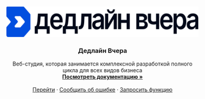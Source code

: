 <br />
<div align="center">
  <a href="https://github.com/clownessmode/deadline-vchera">
    <img src="./public/branding/logotype.svg" alt="Логотип" height="80">
  </a>

  <h3 align="center">Дедлайн Вчера</h3>

  <p align="center">
    Веб-студия, которая занимается комплексной разработкой полного цикла для всех видов бизнеса
    <br />
    <a href="https://github.com/clownessmode/deadline-vchera"><strong>Посмотреть документацию »</strong></a>
    <br />
    <br />
    <a href="https://github.com/clownessmode/deadline-vchera">Перейти</a>
    ·
    <a href="https://github.com/clownessmode/deadline-vchera/issues/new?labels=bug&template=bug-report---.md">Сообщить об ошибке</a>
    ·
    <a href="https://github.com/clownessmode/deadline-vchera/issues/new?labels=enhancement&template=feature-request---.md">Запросить функцию</a>
  </p>
</div>
